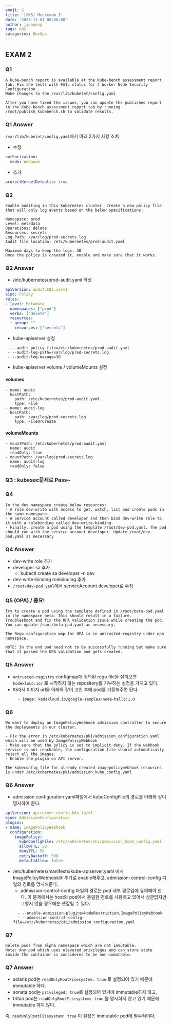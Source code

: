 ```yaml
---
emoji: 🧢
title: '[CKS] Mockexam 3' 
date: '2023-11-01 00:00:00'
author: jjunyong
tags: k8s
categories: DevOps
---
```


## EXAM 2

### Q1
```
A kube-bench report is available at the Kube-bench assessment report tab. Fix the tests with FAIL status for 4 Worker Node Security Configuration .
Make changes to the /var/lib/kubelet/config.yaml

After you have fixed the issues, you can update the published report in the Kube-bench assessment report tab by running /root/publish_kubebench.sh to validate results.
```

### Q1 Answer 
`/var/lib/kubelet/config.yaml`에서 아래 2가지 사항 조치 
- 수정
```yaml
authorization:
  mode: Webhook
```
- 추가
```yaml
protectKernelDefaults: true
```

### Q2
```
Enable auditing in this kubernetes cluster. Create a new policy file that will only log events based on the below specifications:

Namespace: prod
Level: metadata
Operations: delete
Resources: secrets
Log Path: /var/log/prod-secrets.log
Audit file location: /etc/kubernetes/prod-audit.yaml

Maximum days to keep the logs: 30
Once the policy is created it, enable and make sure that it works.
```
### Q2 Answer
- /etc/kubernetes/prod-audit.yaml 작성
```yaml
apiVersion: audit.k8s.io/v1
kind: Policy
rules:
- level: Metadata
  namespaces: ["prod"]
  verbs: ["delete"]
  resources:
  - group: ""
    resources: ["secrets"]
```
- kube-apiserver 설정
```
 - --audit-policy-file=/etc/kubernetes/prod-audit.yaml
 - --audit-log-path=/var/log/prod-secrets.log
 - --audit-log-maxage=30
```
- kube-apiserver volume / volumeMounts 설정
#### volumes
```
- name: audit
  hostPath:
    path: /etc/kubernetes/prod-audit.yaml
    type: File
- name: audit-log
  hostPath:
    path: /var/log/prod-secrets.log
    type: FileOrCreate
```
#### volumeMounts
```
- mountPath: /etc/kubernetes/prod-audit.yaml
  name: audit
  readOnly: true
- mountPath: /var/log/prod-secrets.log
  name: audit-log
  readOnly: false
``` 

### Q3 : kubesec문제로 Pass~
### Q4 
```
In the dev namespace create below resources:
- A role dev-write with access to get, watch, list and create pods in the same namespace.
- A Service account called developer and then bind dev-write role to it with a rolebinding called dev-write-binding.
- Finally, create a pod using the template /root/dev-pod.yaml. The pod should run with the service account developer. Update /root/dev-pod.yaml as necessary
```
### Q4 Answer
- dev-write role 추가 
- developer sa 추가 
  - kubectl create sa developer -n dev
- dev-write-binding rolebinding 추가 
- `/root/dev-pod.yaml`에서 serviceAccount developer로 수정 

### Q5 (OPA) / 중요! 
```
Try to create a pod using the template defined in /root/beta-pod.yaml in the namespace beta. This should result in a failure.
Troubleshoot and fix the OPA validation issue while creating the pod. You can update /root/beta-pod.yaml as necessary.

The Rego configuration map for OPA is in untrusted-registry under opa namespace.

NOTE: In the end pod need not to be successfully running but make sure that it passed the OPA validation and gets created.
```

### Q5 Answer
- `untrusted-registry` configmap에 정의된 rego file을 살펴보면 `kodekloud.io/` 로 시작하지 않는 repository를 거부하는 설정을 가지고 있다.
- 따라서 이미지 url을 아래와 같이 고친 후에 pod를 기동해주면 된다.
  ```
    - image: kodekloud.io/google-samples/node-hello:1.0
  ```

### Q6
```
We want to deploy an ImagePolicyWebhook admission controller to secure the deployments in our cluster.

- Fix the error in /etc/kubernetes/pki/admission_configuration.yaml which will be used by ImagePolicyWebhook
- Make sure that the policy is set to implicit deny. If the webhook service is not reachable, the configuration file should automatically reject all the images.
- Enable the plugin on API server.

The kubeconfig file for already created imagepolicywebhook resources is under /etc/kubernetes/pki/admission_kube_config.yaml
```

### Q6 Answer
- admission configuration yaml파일에서 kubeConfigFile의 경로를 아래와 같이 명시하여 준다.
```yaml
apiVersion: apiserver.config.k8s.io/v1
kind: AdmissionConfiguration
plugins:
- name: ImagePolicyWebhook
  configuration:
    imagePolicy:
      kubeConfigFile: /etc/kubernetes/pki/admission_kube_config.yaml
      allowTTL: 50
      denyTTL: 50
      retryBackoff: 500
      defaultAllow: false
```
- /etc/kubernetes/manifests/kube-apiserver.yaml 에서 ImagePolicyWebhook을 추가로 enable해주고, admission-control-config 파일의 경로를 명시해준다. 
  - admission-control-config 파일의 경로는 pod 내부 경로임에 유의해야 한다. 이 문제에서는 host와 pod에서 동일한 경로를 사용하고 있어서 상관없지만 그렇지 않을 경우에는 헷갈릴 수 있다. 
  ```
    - --enable-admission-plugins=NodeRestriction,ImagePolicyWebhook
    - --admission-control-config-file=/etc/kubernetes/pki/admission_configuration.yaml
  ```

### Q7
```
Delete pods from alpha namespace which are not immutable.
Note: Any pod which uses elevated privileges and can store state inside the container is considered to be non-immutable.
```

### Q7 Answer
- solaris pod는 `readOnlyRootFilesystem: true` 로 설정되어 있기 때문에 immutable 하다.
- sonata pod는 `privileged: true`로 설정되어 있기에 immutable하지 않고, 
- triton pod는 `readOnlyRootFilesystem: true` 를 명시하지 않고 있기 때문에 immutable 하지 않다.

즉, `readOnlyRootFilesystem: true` 이 설정은 immutable pod에 필수적이다. 